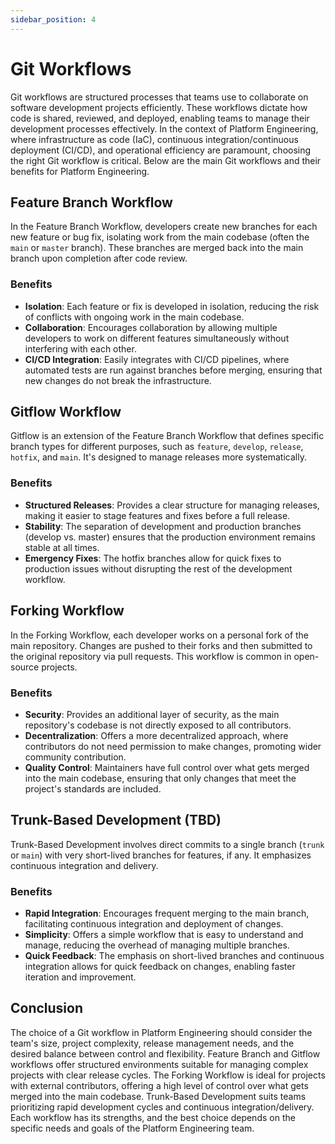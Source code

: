 ```yaml
---
sidebar_position: 4
---
```


# Git Workflows

Git workflows are structured processes that teams use to collaborate on software development projects efficiently. These workflows dictate how code is shared, reviewed, and deployed, enabling teams to manage their development processes effectively. In the context of Platform Engineering, where infrastructure as code (IaC), continuous integration/continuous deployment (CI/CD), and operational efficiency are paramount, choosing the right Git workflow is critical. Below are the main Git workflows and their benefits for Platform Engineering.

## Feature Branch Workflow

In the Feature Branch Workflow, developers create new branches for each new feature or bug fix, isolating work from the main codebase (often the `main` or `master` branch). These branches are merged back into the main branch upon completion after code review.

### Benefits

- **Isolation**: Each feature or fix is developed in isolation, reducing the risk of conflicts with ongoing work in the main codebase.
- **Collaboration**: Encourages collaboration by allowing multiple developers to work on different features simultaneously without interfering with each other.
- **CI/CD Integration**: Easily integrates with CI/CD pipelines, where automated tests are run against branches before merging, ensuring that new changes do not break the infrastructure.

## Gitflow Workflow

Gitflow is an extension of the Feature Branch Workflow that defines specific branch types for different purposes, such as `feature`, `develop`, `release`, `hotfix`, and `main`. It's designed to manage releases more systematically.

### Benefits

- **Structured Releases**: Provides a clear structure for managing releases, making it easier to stage features and fixes before a full release.
- **Stability**: The separation of development and production branches (develop vs. master) ensures that the production environment remains stable at all times.
- **Emergency Fixes**: The hotfix branches allow for quick fixes to production issues without disrupting the rest of the development workflow.

## Forking Workflow

In the Forking Workflow, each developer works on a personal fork of the main repository. Changes are pushed to their forks and then submitted to the original repository via pull requests. This workflow is common in open-source projects.

### Benefits

- **Security**: Provides an additional layer of security, as the main repository's codebase is not directly exposed to all contributors.
- **Decentralization**: Offers a more decentralized approach, where contributors do not need permission to make changes, promoting wider community contribution.
- **Quality Control**: Maintainers have full control over what gets merged into the main codebase, ensuring that only changes that meet the project's standards are included.

## Trunk-Based Development (TBD)

Trunk-Based Development involves direct commits to a single branch (`trunk` or `main`) with very short-lived branches for features, if any. It emphasizes continuous integration and delivery.

### Benefits

- **Rapid Integration**: Encourages frequent merging to the main branch, facilitating continuous integration and deployment of changes.
- **Simplicity**: Offers a simple workflow that is easy to understand and manage, reducing the overhead of managing multiple branches.
- **Quick Feedback**: The emphasis on short-lived branches and continuous integration allows for quick feedback on changes, enabling faster iteration and improvement.

## Conclusion

The choice of a Git workflow in Platform Engineering should consider the team's size, project complexity, release management needs, and the desired balance between control and flexibility. Feature Branch and Gitflow workflows offer structured environments suitable for managing complex projects with clear release cycles. The Forking Workflow is ideal for projects with external contributors, offering a high level of control over what gets merged into the main codebase. Trunk-Based Development suits teams prioritizing rapid development cycles and continuous integration/delivery. Each workflow has its strengths, and the best choice depends on the specific needs and goals of the Platform Engineering team.
